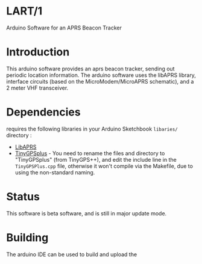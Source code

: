 # LART/1
Arduino Software for an APRS Beacon Tracker
# Introduction
This arduino software provides an aprs beacon tracker, sending out periodic location information.   The arduino software uses the libAPRS library, interface circuits (based on the MicroModem/MicroAPRS schematic), and a 2 meter VHF transceiver. 
# Dependencies
requires the following libraries in your Arduino Sketchbook `libaries/` directory :
+ [LibAPRS](/markqvist/LibAPRS)
+ [TinyGPSplus](/mikalhart/TinyGPSPlus) - You need to rename the files and directory to "TinyGPSplus" (from TinyGPS++), and edit the include line in the `TinyGPSPlus.cpp`  file, otherwise it won't compile via the Makefile, due to using the non-standard naming.  

# Status
This software is beta software, and is still in major update mode.
# Building
The arduino IDE can be used to build and upload the 

